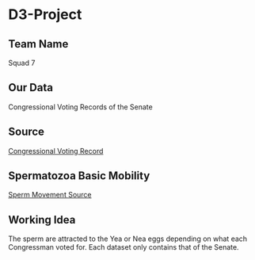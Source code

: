 # D3-Project
Team Name
---------

Squad 7

Our Data
---------

Congressional Voting Records of the Senate

Source 
-------

[Congressional Voting Record](https://www.govtrack.us/congress/votes)

Spermatozoa Basic Mobility
--------------------------

[Sperm Movement Source](http://bl.ocks.org/mbostock/1136236)

Working Idea
------------

The sperm are attracted to the Yea or Nea eggs depending on what each Congressman voted for.
Each dataset only contains that of the Senate.
